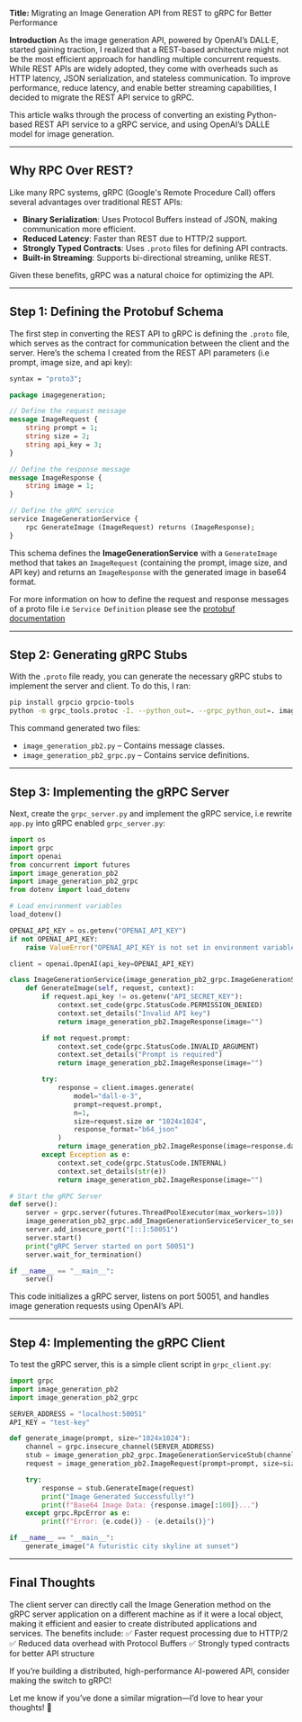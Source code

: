 **Title:**
Migrating an Image Generation API from REST to gRPC for Better Performance

**Introduction**
As the image generation API, powered by OpenAI’s DALL·E, started gaining traction, I realized that a REST-based architecture might not be the most efficient approach for handling multiple concurrent requests. While REST APIs are widely adopted, they come with overheads such as HTTP latency, JSON serialization, and stateless communication. To improve performance, reduce latency, and enable better streaming capabilities, I decided to migrate the REST API service to gRPC.

This article walks through the process of converting an existing Python-based REST API service to a gRPC service, and using OpenAI’s DALLE model for image generation.

---

## **Why RPC Over REST?**
Like many RPC systems, gRPC (Google's Remote Procedure Call) offers several advantages over traditional REST APIs:
- **Binary Serialization**: Uses Protocol Buffers instead of JSON, making communication more efficient.
- **Reduced Latency**: Faster than REST due to HTTP/2 support.
- **Strongly Typed Contracts**: Uses `.proto` files for defining API contracts.
- **Built-in Streaming**: Supports bi-directional streaming, unlike REST.

Given these benefits, gRPC was a natural choice for optimizing the API.

---

## **Step 1: Defining the Protobuf Schema**
The first step in converting the REST API to gRPC is defining the `.proto` file, which serves as the contract for communication between the client and the server. Here’s the schema I created from the REST API parameters (i.e prompt, image size, and api key):

```proto
syntax = "proto3";

package imagegeneration;

// Define the request message
message ImageRequest {
    string prompt = 1;
    string size = 2;
    string api_key = 3;
}

// Define the response message
message ImageResponse {
    string image = 1;
}

// Define the gRPC service
service ImageGenerationService {
    rpc GenerateImage (ImageRequest) returns (ImageResponse);
}
```

This schema defines the **ImageGenerationService** with a `GenerateImage` method that takes an `ImageRequest` (containing the prompt, image size, and API key) and returns an `ImageResponse` with the generated image in base64 format.

For more information on how to define the request and response messages of a proto file i.e `Service Definition` please see the [protobuf documentation](https://protobuf.dev/) 

---

## **Step 2: Generating gRPC Stubs**
With the `.proto` file ready, you can generate the necessary gRPC stubs to implement the server and client. To do this, I ran:

```sh
pip install grpcio grpcio-tools
python -m grpc_tools.protoc -I. --python_out=. --grpc_python_out=. image_generation.proto
```

This command generated two files:
- `image_generation_pb2.py` – Contains message classes.
- `image_generation_pb2_grpc.py` – Contains service definitions.

---

## **Step 3: Implementing the gRPC Server**
Next, create the `grpc_server.py` and implement the gRPC service, i.e rewrite `app.py` into gRPC enabled `grpc_server.py`:

```python
import os
import grpc
import openai
from concurrent import futures
import image_generation_pb2
import image_generation_pb2_grpc
from dotenv import load_dotenv

# Load environment variables
load_dotenv()

OPENAI_API_KEY = os.getenv("OPENAI_API_KEY")
if not OPENAI_API_KEY:
    raise ValueError("OPENAI_API_KEY is not set in environment variables")

client = openai.OpenAI(api_key=OPENAI_API_KEY)

class ImageGenerationService(image_generation_pb2_grpc.ImageGenerationServiceServicer):
    def GenerateImage(self, request, context):
        if request.api_key != os.getenv("API_SECRET_KEY"):
            context.set_code(grpc.StatusCode.PERMISSION_DENIED)
            context.set_details("Invalid API key")
            return image_generation_pb2.ImageResponse(image="")

        if not request.prompt:
            context.set_code(grpc.StatusCode.INVALID_ARGUMENT)
            context.set_details("Prompt is required")
            return image_generation_pb2.ImageResponse(image="")

        try:
            response = client.images.generate(
                model="dall-e-3",
                prompt=request.prompt,
                n=1,
                size=request.size or "1024x1024",
                response_format="b64_json"
            )
            return image_generation_pb2.ImageResponse(image=response.data[0].b64_json)
        except Exception as e:
            context.set_code(grpc.StatusCode.INTERNAL)
            context.set_details(str(e))
            return image_generation_pb2.ImageResponse(image="")

# Start the gRPC Server
def serve():
    server = grpc.server(futures.ThreadPoolExecutor(max_workers=10))
    image_generation_pb2_grpc.add_ImageGenerationServiceServicer_to_server(ImageGenerationService(), server)
    server.add_insecure_port("[::]:50051")
    server.start()
    print("gRPC Server started on port 50051")
    server.wait_for_termination()

if __name__ == "__main__":
    serve()
```

This code initializes a gRPC server, listens on port 50051, and handles image generation requests using OpenAI’s API.

---

## **Step 4: Implementing the gRPC Client**
To test the gRPC server, this is a simple client script in `grpc_client.py`:

```python
import grpc
import image_generation_pb2
import image_generation_pb2_grpc

SERVER_ADDRESS = "localhost:50051"
API_KEY = "test-key"

def generate_image(prompt, size="1024x1024"):
    channel = grpc.insecure_channel(SERVER_ADDRESS)
    stub = image_generation_pb2_grpc.ImageGenerationServiceStub(channel)
    request = image_generation_pb2.ImageRequest(prompt=prompt, size=size, api_key=API_KEY)

    try:
        response = stub.GenerateImage(request)
        print("Image Generated Successfully!")
        print(f"Base64 Image Data: {response.image[:100]}...")
    except grpc.RpcError as e:
        print(f"Error: {e.code()} - {e.details()}")

if __name__ == "__main__":
    generate_image("A futuristic city skyline at sunset")
```

---

## **Final Thoughts**
The client server can directly call the Image Generation method on the gRPC server application on a different machine as if it were a local object, making it efficient and easier to create distributed applications and services.
The benefits include:
✅ Faster request processing due to HTTP/2
✅ Reduced data overhead with Protocol Buffers
✅ Strongly typed contracts for better API structure

If you’re building a distributed, high-performance AI-powered API, consider making the switch to gRPC!

Let me know if you’ve done a similar migration—I’d love to hear your thoughts! 🚀

